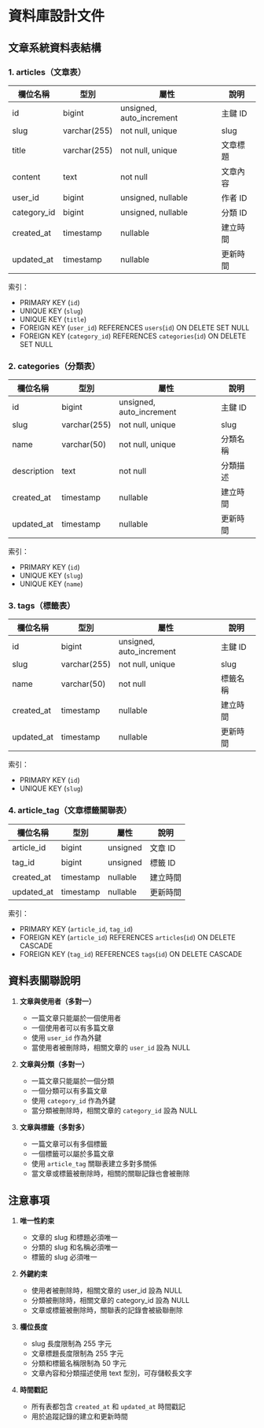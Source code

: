# 資料庫設計文件

## 文章系統資料表結構

### 1. articles（文章表）
| 欄位名稱    | 型別          | 屬性                      | 說明         |
|------------|--------------|--------------------------|-------------|
| id         | bigint      | unsigned, auto_increment | 主鍵 ID      |
| slug       | varchar(255)| not null, unique        | slug        |
| title      | varchar(255)| not null, unique        | 文章標題      |
| content    | text        | not null                | 文章內容      |
| user_id    | bigint      | unsigned, nullable      | 作者 ID      |
| category_id| bigint      | unsigned, nullable      | 分類 ID      |
| created_at | timestamp   | nullable                | 建立時間      |
| updated_at | timestamp   | nullable                | 更新時間      |

索引：
- PRIMARY KEY (`id`)
- UNIQUE KEY (`slug`)
- UNIQUE KEY (`title`)
- FOREIGN KEY (`user_id`) REFERENCES `users`(`id`) ON DELETE SET NULL
- FOREIGN KEY (`category_id`) REFERENCES `categories`(`id`) ON DELETE SET NULL

### 2. categories（分類表）
| 欄位名稱    | 型別          | 屬性                      | 說明         |
|------------|--------------|--------------------------|-------------|
| id         | bigint      | unsigned, auto_increment | 主鍵 ID      |
| slug       | varchar(255)| not null, unique        | slug        |
| name       | varchar(50) | not null, unique        | 分類名稱      |
| description| text        | not null                | 分類描述      |
| created_at | timestamp   | nullable                | 建立時間      |
| updated_at | timestamp   | nullable                | 更新時間      |

索引：
- PRIMARY KEY (`id`)
- UNIQUE KEY (`slug`)
- UNIQUE KEY (`name`)

### 3. tags（標籤表）
| 欄位名稱    | 型別          | 屬性                      | 說明         |
|------------|--------------|--------------------------|-------------|
| id         | bigint      | unsigned, auto_increment | 主鍵 ID      |
| slug       | varchar(255)| not null, unique        | slug        |
| name       | varchar(50) | not null                | 標籤名稱      |
| created_at | timestamp   | nullable                | 建立時間      |
| updated_at | timestamp   | nullable                | 更新時間      |

索引：
- PRIMARY KEY (`id`)
- UNIQUE KEY (`slug`)

### 4. article_tag（文章標籤關聯表）
| 欄位名稱    | 型別          | 屬性                      | 說明         |
|------------|--------------|--------------------------|-------------|
| article_id | bigint      | unsigned                | 文章 ID      |
| tag_id     | bigint      | unsigned                | 標籤 ID      |
| created_at | timestamp   | nullable                | 建立時間      |
| updated_at | timestamp   | nullable                | 更新時間      |

索引：
- PRIMARY KEY (`article_id`, `tag_id`)
- FOREIGN KEY (`article_id`) REFERENCES `articles`(`id`) ON DELETE CASCADE
- FOREIGN KEY (`tag_id`) REFERENCES `tags`(`id`) ON DELETE CASCADE

## 資料表關聯說明

1. **文章與使用者（多對一）**
   - 一篇文章只能屬於一個使用者
   - 一個使用者可以有多篇文章
   - 使用 `user_id` 作為外鍵
   - 當使用者被刪除時，相關文章的 `user_id` 設為 NULL

2. **文章與分類（多對一）**
   - 一篇文章只能屬於一個分類
   - 一個分類可以有多篇文章
   - 使用 `category_id` 作為外鍵
   - 當分類被刪除時，相關文章的 `category_id` 設為 NULL

3. **文章與標籤（多對多）**
   - 一篇文章可以有多個標籤
   - 一個標籤可以屬於多篇文章
   - 使用 `article_tag` 關聯表建立多對多關係
   - 當文章或標籤被刪除時，相關的關聯記錄也會被刪除

## 注意事項

1. **唯一性約束**
   - 文章的 slug 和標題必須唯一
   - 分類的 slug 和名稱必須唯一
   - 標籤的 slug 必須唯一

2. **外鍵約束**
   - 使用者被刪除時，相關文章的 user_id 設為 NULL
   - 分類被刪除時，相關文章的 category_id 設為 NULL
   - 文章或標籤被刪除時，關聯表的記錄會被級聯刪除

3. **欄位長度**
   - slug 長度限制為 255 字元
   - 文章標題長度限制為 255 字元
   - 分類和標籤名稱限制為 50 字元
   - 文章內容和分類描述使用 text 型別，可存儲較長文字

4. **時間戳記**
   - 所有表都包含 `created_at` 和 `updated_at` 時間戳記
   - 用於追蹤記錄的建立和更新時間 